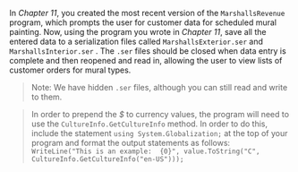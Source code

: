 In *Chapter 11*, you created the most recent version of the `MarshallsRevenue` program, which prompts the user for customer data for scheduled mural painting. Now, using the program you wrote in *Chapter 11*, save all the entered data to a serialization files called `MarshallsExterior.ser` and `MarshallsInterior.ser` . The `.ser` files should be closed when data entry is complete and then reopened and read in, allowing the user to view lists of customer orders for mural types. 

> Note: We have hidden `.ser` files, although you can still read and write to them.

> In order to prepend the *$* to currency values, the program will need to use the `CultureInfo.GetCultureInfo` method. In order to do this, include the statement `using System.Globalization;` at the top of your program and format the output statements as follows: `WriteLine("This is an example:  {0}", value.ToString("C", CultureInfo.GetCultureInfo("en-US")));`


